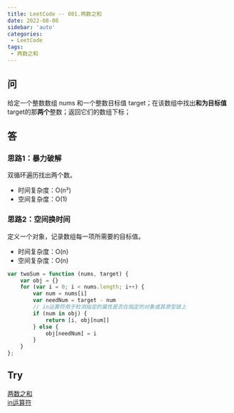 ```yaml
---
title: LeetCode -- 001.两数之和
date: 2022-08-08
sidebar: 'auto'
categories:
 - LeetCode
tags:
 - 两数之和
---
```


## 问
给定一个整数数组 nums 和一个整数目标值 target；在该数组中找出**和为目标值**target的那**两个**整数；返回它们的数组下标；

## 答

### 思路1：暴力破解
双循环遍历找出两个数。<br/>
* 时间复杂度：O(n²)
* 空间复杂度：O(1)

### 思路2：空间换时间
定义一个对象，记录数组每一项所需要的目标值。<br/>
* 时间复杂度：O(n)
* 空间复杂度：O(n)
```js
var twoSum = function (nums, target) {
    var obj = {}
    for (var i = 0; i < nums.length; i++) {
        var num = nums[i]
        var needNum = target - num
        // in运算符用于检测指定的属性是否在指定的对象或其原型链上
        if (num in obj) {
            return [i, obj[num]]
        } else {
            obj[needNum] = i
        }
    }
};
```
## Try
[两数之和](https://leetcode.cn/problems/two-sum/)<br/>
[in运算符](https://developer.mozilla.org/zh-CN/docs/Web/JavaScript/Reference/Operators/in)
